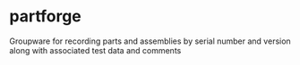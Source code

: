 # partforge
Groupware for recording parts and assemblies by serial number and version along with associated test data and comments
